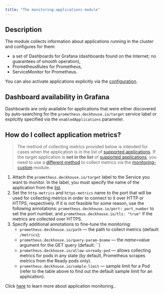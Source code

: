 ```yaml
---
title: "The monitoring-applications module"
---
```


## Description

The module collects information about applications running in the cluster and configures for them:
* a set of Dashboards for Grafana (dashboards found on the Internet; no guarantees of smooth operation),
* PrometheusRules for Prometheus,
* ServiceMonitor for Prometheus.

You can also activate applications explicitly via the [configuration](configuration.html).

## Dashboard availability in Grafana

Dashboards are only available for applications that were either discovered by auto-searching for the `prometheus.deckhouse.io/target` service label or explicitly specified via the `enabledApplications` parameter.

## How do I collect application metrics?

> The method of collecting metrics provided below is intended for cases when the application is in the list of [supported applications](configuration.html#parameters). If the target application is **not in the list** of [supported applications](configuration.html#parameters), you need to use a [different method](../prometheus/faq.html#how-do-I-collect-metrics-from-applications) to collect metrics via the [monitoring-custom](../monitoring-custom/) module.

1. Attach the `prometheus.deckhouse.io/target` label to the Service you want to monitor. In the label, you must specify the name of the application from the [list](configuration.html#parameters).
2. Set the `http-metrics` and `https-metrics` name to the port that will be used for collecting metrics in order to connect to it over HTTP or HTTPS, respectively.
If it is not feasible for some reason, use the following annotations: `prometheus.deckhouse.io/port: port_number` to set the port number, and `prometheus.deckhouse.io/tls: "true"` if the metrics are collected over HTTPS.
3. Specify additional annotations to fine-tune the monitoring:
    * `prometheus.deckhouse.io/path` — the path to collect metrics (default: `/metrics`);
    * `prometheus.deckhouse.io/query-param-$name` — the $name=$value argument for the GET query (default: ``)
    * `prometheus.deckhouse.io/allow-unready-pod` — allows collecting metrics for pods in any state (by default, Prometheus scrapes metrics from the Ready pods only).
    * `prometheus.deckhouse.io/sample-limit` — sample limit for a Pod (refer to the table above to find out the default sample limit for an application).

Click [here](../prometheus/faq.html) to learn more about application monitoring..
